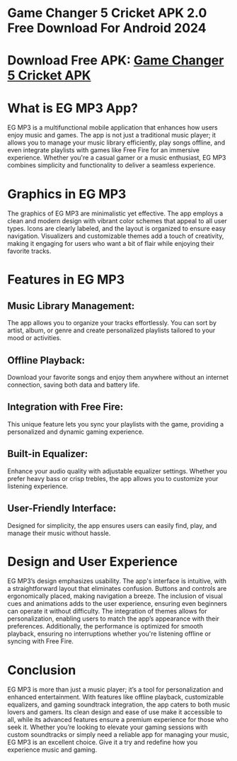 # Game Changer 5 Cricket APK 2.0 Free Download For Android 2024
# Download Free APK: [Game Changer 5 Cricket APK](https://apkhihe.net/eg-mp3/)
# What is EG MP3 App?
EG MP3 is a multifunctional mobile application that enhances how users enjoy music and games. The app is not just a traditional music player; it allows you to manage your music library efficiently, play songs offline, and even integrate playlists with games like Free Fire for an immersive experience. Whether you're a casual gamer or a music enthusiast, EG MP3 combines simplicity and functionality to deliver a seamless experience.

# Graphics in EG MP3
The graphics of EG MP3 are minimalistic yet effective. The app employs a clean and modern design with vibrant color schemes that appeal to all user types. Icons are clearly labeled, and the layout is organized to ensure easy navigation. Visualizers and customizable themes add a touch of creativity, making it engaging for users who want a bit of flair while enjoying their favorite tracks.

# Features in EG MP3
## Music Library Management:
The app allows you to organize your tracks effortlessly. You can sort by artist, album, or genre and create personalized playlists tailored to your mood or activities.
## Offline Playback:
Download your favorite songs and enjoy them anywhere without an internet connection, saving both data and battery life.
## Integration with Free Fire:
This unique feature lets you sync your playlists with the game, providing a personalized and dynamic gaming experience.
## Built-in Equalizer:
Enhance your audio quality with adjustable equalizer settings. Whether you prefer heavy bass or crisp trebles, the app allows you to customize your listening experience.
## User-Friendly Interface:
Designed for simplicity, the app ensures users can easily find, play, and manage their music without hassle.

# Design and User Experience
EG MP3’s design emphasizes usability. The app's interface is intuitive, with a straightforward layout that eliminates confusion. Buttons and controls are ergonomically placed, making navigation a breeze. The inclusion of visual cues and animations adds to the user experience, ensuring even beginners can operate it without difficulty.
The integration of themes allows for personalization, enabling users to match the app’s appearance with their preferences. Additionally, the performance is optimized for smooth playback, ensuring no interruptions whether you're listening offline or syncing with Free Fire.

# Conclusion
EG MP3 is more than just a music player; it’s a tool for personalization and enhanced entertainment. With features like offline playback, customizable equalizers, and gaming soundtrack integration, the app caters to both music lovers and gamers. Its clean design and ease of use make it accessible to all, while its advanced features ensure a premium experience for those who seek it.
Whether you’re looking to elevate your gaming sessions with custom soundtracks or simply need a reliable app for managing your music, EG MP3 is an excellent choice. Give it a try and redefine how you experience music and gaming.
